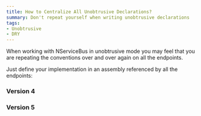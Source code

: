 ```yaml
---
title: How to Centralize All Unobtrusive Declarations?
summary: Don't repeat yourself when writing unobtrusive declarations
tags:
- Unobtrusive
- DRY
---
```


When working with NServiceBus in unobtrusive mode you may feel that you are repeating the conventions over and over again on all the endpoints.

Just define your implementation in an assembly referenced by all the endpoints:

### Version 4

<!-- import UnobtrusiveConventionsV4 -->

### Version 5

<!-- import UnobtrusiveConventionsV5 -->




